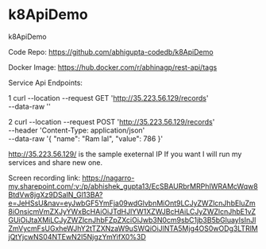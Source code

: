 # k8ApiDemo

k8ApiDemo

Code Repo:
https://github.com/abhigupta-codedb/k8ApiDemo

Docker Image:
https://hub.docker.com/r/abhinagp/rest-api/tags

Service Api Endpoints:

1 curl --location --request GET 'http://35.223.56.129/records' \
 --data-raw ''

2 curl --location --request POST 'http://35.223.56.129/records' \
--header 'Content-Type: application/json' \
--data-raw '{
"name": "Ram lal",
"value": 786
}'

http://35.223.56.129/ is the sample exeternal IP If you want I will run my services and share new one.

Screen recording link: https://nagarro-my.sharepoint.com/:v:/p/abhishek_gupta13/EcSBAURbrMRPhIWRAMcWqw8BtdVw8jgXz9DSaIN_Gl13BA?e=JeHSsU&nav=eyJwbGF5YmFja09wdGlvbnMiOnt9LCJyZWZlcnJhbEluZm8iOnsicmVmZXJyYWxBcHAiOiJTdHJlYW1XZWJBcHAiLCJyZWZlcnJhbE1vZGUiOiJtaXMiLCJyZWZlcnJhbFZpZXciOiJwb3N0cm9sbC1jb3B5bGluayIsInJlZmVycmFsUGxheWJhY2tTZXNzaW9uSWQiOiJlNTA5Mjg4OS0wODg3LTRlMjQtYjcwNS04NTEwN2I5NjgzYmYifX0%3D

